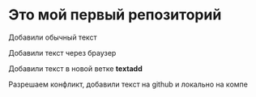 # Это мой первый репозиторий

Добавили обычный текст

Добавили текст через браузер

Добавили текст в новой ветке **textadd**


Разрешаем конфликт, добавили текст на github и локально на компе
